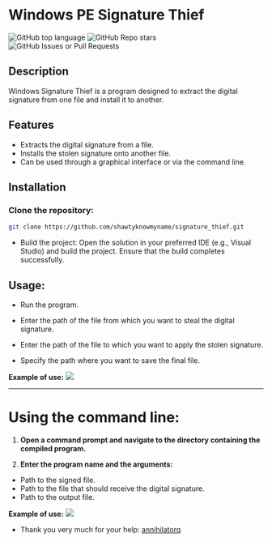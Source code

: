 # Windows PE Signature Thief

![GitHub top language](https://img.shields.io/github/languages/top/shawtyknowmyname/signature_thief)
![GitHub Repo stars](https://img.shields.io/github/stars/shawtyknowmyname/signature_thief)
![GitHub Issues or Pull Requests](https://img.shields.io/github/issues/shawtyknowmyname/signature_thief) 
## Description
Windows Signature Thief is a program designed to extract the digital signature from one file and install it to another.

## Features
- Extracts the digital signature from a file.
- Installs the stolen signature onto another file.
- Can be used through a graphical interface or via the command line.

## Installation
### Clone the repository:
```bash
git clone https://github.com/shawtyknowmyname/signature_thief.git
```
- Build the project: Open the solution in your preferred IDE (e.g., Visual Studio) and build the project. Ensure that the build completes successfully.

## Usage:
- Run the program.

- Enter the path of the file from which you want to steal the digital signature.

- Enter the path of the file to which you want to apply the stolen signature.

- Specify the path where you want to save the final file.

**Example of use:**
![](https://i.imgur.com/hjeMOfP.png)

---

# Using the command line:
1. **Open a command prompt and navigate to the directory containing the compiled program.**

2. **Enter the program name and the arguments:**
- Path to the signed file.
- Path to the file that should receive the digital signature.
- Path to the output file.

**Example of use:**
![](https://i.imgur.com/WE2P8Z5.png)

- Thank you very much for your help: [annihilatorq](https://github.com/annihilatorq)

